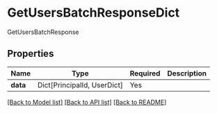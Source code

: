 # GetUsersBatchResponseDict

GetUsersBatchResponse

## Properties
| Name | Type | Required | Description |
| ------------ | ------------- | ------------- | ------------- |
**data** | Dict[PrincipalId, UserDict] | Yes |  |


[[Back to Model list]](../../../README.md#models-v2-link) [[Back to API list]](../../README.md#documentation-for-api-endpoints) [[Back to README]](../../README.md)
